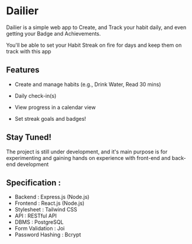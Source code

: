 # Dailier

Dailier is a simple web app to Create, and Track your habit daily, and even getting your Badge
and Achievements.

You'll be able to set your Habit Streak on fire for days and keep them on track with this app

## Features

- Create and manage habits (e.g., Drink Water, Read 30 mins)

- Daily check-in(s)

- View progress in a calendar view

- Set streak goals and badges!

## Stay Tuned!
The project is still under development, and it's main purpose is for experimenting and gaining hands on
experience with front-end and back-end development

## Specification : 
- Backend : Express.js (Node.js)
- Frontend : React.js (Node.js)
- Stylesheet : Tailwind CSS
- API : RESTful API
- DBMS : PostgreSQL
- Form Validation : Joi
- Password Hashing : Bcrypt
